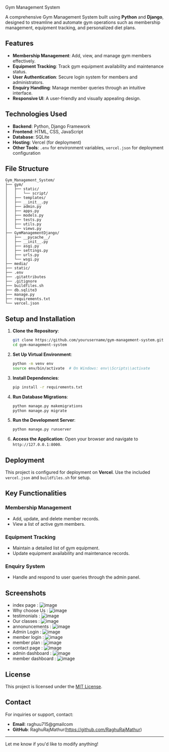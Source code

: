 Gym Management System

A comprehensive Gym Management System built using **Python** and **Django**, designed to streamline and automate gym operations such as membership management, equipment tracking, and personalized diet plans.

## Features

- **Membership Management**: Add, view, and manage gym members effectively.
- **Equipment Tracking**: Track gym equipment availability and maintenance status.
- **User Authentication**: Secure login system for members and administrators.
- **Enquiry Handling**: Manage member queries through an intuitive interface.
- **Responsive UI**: A user-friendly and visually appealing design.

## Technologies Used

- **Backend**: Python, Django Framework
- **Frontend**: HTML, CSS, JavaScript
- **Database**: SQLite
- **Hosting**: Vercel (for deployment)
- **Other Tools**: `.env` for environment variables, `vercel.json` for deployment configuration

## File Structure

```
Gym_Management_System/
├── gym/
│   ├── static/
│   │   └── script/
│   ├── templates/
│   ├── __init__.py
│   ├── admin.py
│   ├── apps.py
│   ├── models.py
│   ├── tests.py
│   ├── utils.py
│   └── views.py
├── GymManagementDjango/
│   ├── __pycache__/
│   ├── __init__.py
│   ├── asgi.py
│   ├── settings.py
│   ├── urls.py
│   └── wsgi.py
├── media/
├── static/
├── .env
├── .gitattributes
├── .gitignore
├── buildfiles.sh
├── db.sqlite3
├── manage.py
├── requirements.txt
└── vercel.json
```

## Setup and Installation

1. **Clone the Repository**:
   ```bash
   git clone https://github.com/yourusername/gym-management-system.git
   cd gym-management-system
   ```

2. **Set Up Virtual Environment**:
   ```bash
   python -m venv env
   source env/bin/activate  # On Windows: env\\Scripts\\activate
   ```

3. **Install Dependencies**:
   ```bash
   pip install -r requirements.txt
   ```

4. **Run Database Migrations**:
   ```bash
   python manage.py makemigrations
   python manage.py migrate
   ```

5. **Run the Development Server**:
   ```bash
   python manage.py runserver
   ```

6. **Access the Application**:
   Open your browser and navigate to `http://127.0.0.1:8000`.

## Deployment

This project is configured for deployment on **Vercel**. Use the included `vercel.json` and `buildfiles.sh` for setup.

## Key Functionalities

### Membership Management
- Add, update, and delete member records.
- View a list of active gym members.

### Equipment Tracking
- Maintain a detailed list of gym equipment.
- Update equipment availability and maintenance records.

### Enquiry System
- Handle and respond to user queries through the admin panel.

## Screenshots
- index page : ![image](https://github.com/user-attachments/assets/88d1be37-ad23-42a3-94ef-d9d90b7d7297)
- Why choose Us : ![image](https://github.com/user-attachments/assets/05f750cd-9b1e-4c57-ab92-ed210bd741b9)
- testimonials : ![image](https://github.com/user-attachments/assets/60999c39-d9f6-45d6-bec6-3fed7e37bfc4)
- Our classes : ![image](https://github.com/user-attachments/assets/602e70e5-052f-4d94-abce-8030c85229e5)
- annonuncements : ![image](https://github.com/user-attachments/assets/982d264a-b9f6-4f42-82df-5684673d5ac4)
- Admin Login : ![image](https://github.com/user-attachments/assets/7d7ca37d-28fc-4fe4-9680-09c902d0dcca)
- member login : ![image](https://github.com/user-attachments/assets/90910d7d-6666-4dd2-8c88-5217eb694051)
- member plan : ![image](https://github.com/user-attachments/assets/904d79f8-4d7b-4d72-aee7-d491590e65d2)
- contact page : ![image](https://github.com/user-attachments/assets/15d109dc-d9b2-4948-ac25-82c75c0090e5)
- admin dashboard : ![image](https://github.com/user-attachments/assets/f5800126-2567-4146-a83f-88b9debce8cb)
- member dashboard : ![image](https://github.com/user-attachments/assets/685cc94d-fdef-4617-9355-7c368c889df9)

## License

This project is licensed under the [MIT License](LICENSE).

## Contact

For inquiries or support, contact:
- **Email**: raghuu715@gmailcom
- **GitHub**: RaghuRajMathur(https://github.com/RaghuRajMathur)

---

Let me know if you'd like to modify anything!
